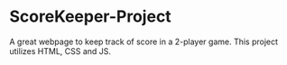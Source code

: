 # ScoreKeeper-Project
A great webpage to keep track of score in a 2-player game. This project utilizes HTML, CSS and JS. 
